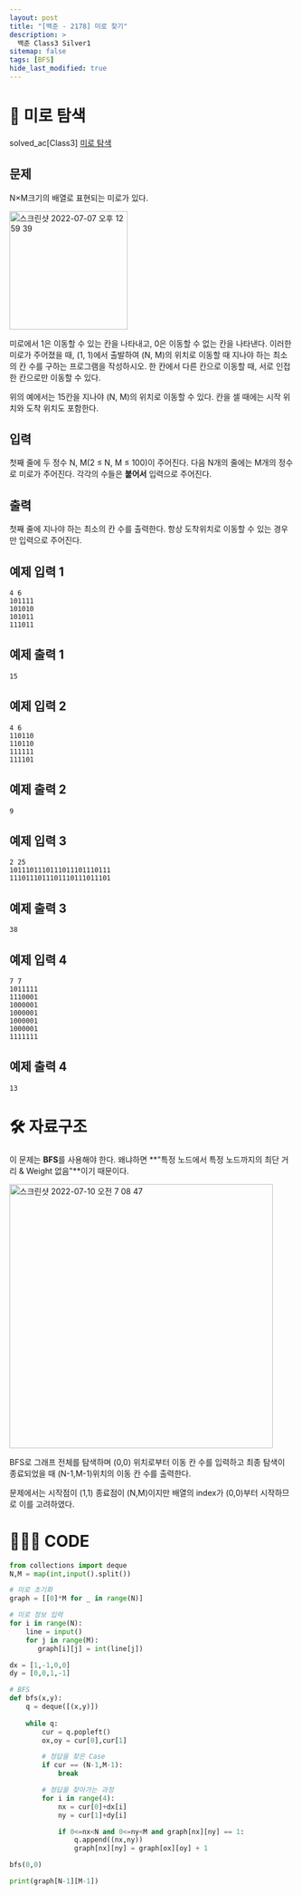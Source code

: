 ```yaml
---
layout: post
title: "[백준 - 2178] 미로 찾기"
description: >
  백준 Class3 Silver1
sitemap: false
tags: [BFS]
hide_last_modified: true
---
```


# 🔎 미로 탐색

solved_ac[Class3] [미로 탐색](https://www.acmicpc.net/problem/2178)

## 문제
N×M크기의 배열로 표현되는 미로가 있다.

<img width="209" alt="스크린샷 2022-07-07 오후 12 59 39" src="https://user-images.githubusercontent.com/88064555/177687751-fcc6098f-2df5-4121-932f-24d79340ce57.png">

미로에서 1은 이동할 수 있는 칸을 나타내고, 0은 이동할 수 없는 칸을 나타낸다. 이러한 미로가 주어졌을 때, (1, 1)에서 출발하여 (N, M)의 위치로 이동할 때 지나야 하는 최소의 칸 수를 구하는 프로그램을 작성하시오. 한 칸에서 다른 칸으로 이동할 때, 서로 인접한 칸으로만 이동할 수 있다.

위의 예에서는 15칸을 지나야 (N, M)의 위치로 이동할 수 있다. 칸을 셀 때에는 시작 위치와 도착 위치도 포함한다.

## 입력
첫째 줄에 두 정수 N, M(2 ≤ N, M ≤ 100)이 주어진다. 다음 N개의 줄에는 M개의 정수로 미로가 주어진다. 각각의 수들은 **붙어서** 입력으로 주어진다.

## 출력
첫째 줄에 지나야 하는 최소의 칸 수를 출력한다. 항상 도착위치로 이동할 수 있는 경우만 입력으로 주어진다.

## 예제 입력 1 

```
4 6
101111
101010
101011
111011
```

## 예제 출력 1 

```
15
```

## 예제 입력 2

```
4 6
110110
110110
111111
111101
```

## 예제 출력 2

```
9
```

## 예제 입력 3

```
2 25
1011101110111011101110111
1110111011101110111011101
```

## 예제 출력 3

```
38
```

## 예제 입력 4

```
7 7
1011111
1110001
1000001
1000001
1000001
1000001
1111111
```

## 예제 출력 4

```
13
```

# 🛠 자료구조

이 문제는 **BFS**를 사용해야 한다. 왜냐하면 **"특정 노드에서 특정 노드까지의 최단 거리 & Weight 없음"**이기 때문이다.

<img width="466" alt="스크린샷 2022-07-10 오전 7 08 47" src="https://user-images.githubusercontent.com/88064555/178124143-107fbff1-e499-44de-9732-f59b54816e8a.png">

BFS로 그래프 전체를 탐색하며 (0,0) 위치로부터 이동 칸 수를 입력하고 최종 탐색이 종료되었을 때 (N-1,M-1)위치의 이동 칸 수를 출력한다.

문제에서는 시작점이 (1,1) 종료점이 (N,M)이지만 배열의 index가 (0,0)부터 시작하므로 이를 고려하였다.

# 👨🏻‍💻 CODE

```python
from collections import deque
N,M = map(int,input().split())

# 미로 초기화
graph = [[0]*M for _ in range(N)]

# 미로 정보 입력
for i in range(N):
    line = input()
    for j in range(M):
       graph[i][j] = int(line[j])

dx = [1,-1,0,0]
dy = [0,0,1,-1]

# BFS
def bfs(x,y):
    q = deque([(x,y)])
    
    while q:
        cur = q.popleft()
        ox,oy = cur[0],cur[1]

        # 정답을 찾은 Case
        if cur == (N-1,M-1):
            break

        # 정답을 찾아가는 과정
        for i in range(4):
            nx = cur[0]+dx[i]
            ny = cur[1]+dy[i]

            if 0<=nx<N and 0<=ny<M and graph[nx][ny] == 1:
                q.append((nx,ny))
                graph[nx][ny] = graph[ox][oy] + 1

bfs(0,0)

print(graph[N-1][M-1])
```

